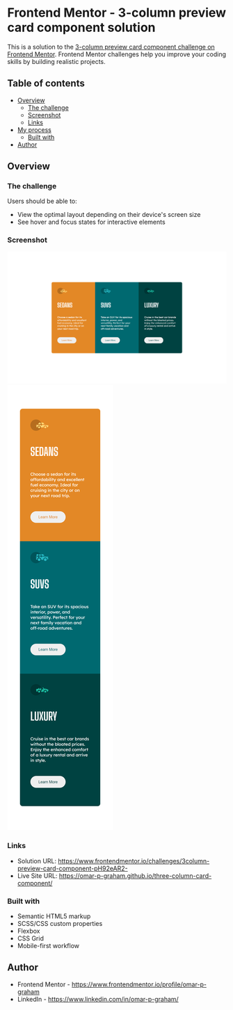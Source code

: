 # Frontend Mentor - 3-column preview card component solution

This is a solution to the [3-column preview card component challenge on Frontend Mentor](https://www.frontendmentor.io/challenges/3column-preview-card-component-pH92eAR2-). Frontend Mentor challenges help you improve your coding skills by building realistic projects.

## Table of contents

- [Overview](#overview)
  - [The challenge](#the-challenge)
  - [Screenshot](#screenshot)
  - [Links](#links)
- [My process](#my-process)
  - [Built with](#built-with)
- [Author](#author)

## Overview

### The challenge

Users should be able to:

- View the optimal layout depending on their device's screen size
- See hover and focus states for interactive elements

### Screenshot

![desktop view - 1440px](./images/screenshots/desktop.png)
![mobile view - 375px](./images/screenshots/mobile.png)

### Links

- Solution URL: https://www.frontendmentor.io/challenges/3column-preview-card-component-pH92eAR2-
- Live Site URL: https://omar-p-graham.github.io/three-column-card-component/

### Built with

- Semantic HTML5 markup
- SCSS/CSS custom properties
- Flexbox
- CSS Grid
- Mobile-first workflow

## Author

- Frontend Mentor - https://www.frontendmentor.io/profile/omar-p-graham
- LinkedIn - https://www.linkedin.com/in/omar-p-graham/